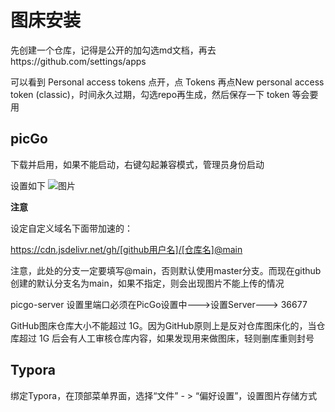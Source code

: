 # 图床安装

先创建一个仓库，记得是公开的加勾选md文档，再去https://github.com/settings/apps

可以看到 Personal access tokens 点开，点 Tokens 再点New personal access token (classic)，时间永久过期，勾选repo再生成，然后保存一下 token 等会要用

## picGo
下载并启用，如果不能启动，右键勾起兼容模式，管理员身份启动

设置如下
![图片](https://cdn.jsdelivr.net/gh/luckyNwa6/lucky-pic-bed@main/img/20240630112936.png)

**注意** 

设定自定义域名下面带加速的：

https://cdn.jsdelivr.net/gh/[github用户名]/[仓库名]@main

注意，此处的分支一定要填写@main，否则默认使用master分支。而现在github创建的默认分支名为main，如果不指定，则会出现图片不能上传的情况

picgo-server 设置里端口必须在PicGo设置中--->设置Server---> 36677 

GitHub图床仓库大小不能超过 1G。因为GitHub原则上是反对仓库图床化的，当仓库超过 1G 后会有人工审核仓库内容，如果发现用来做图床，轻则删库重则封号

## Typora
绑定Typora，在顶部菜单界面，选择“文件” - > “偏好设置”，设置图片存储方式
